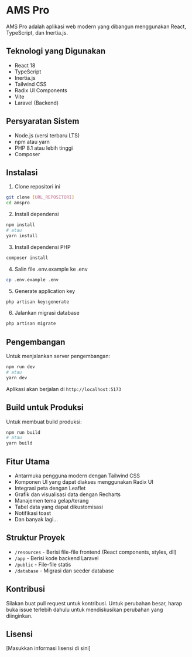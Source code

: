 # AMS Pro

AMS Pro adalah aplikasi web modern yang dibangun menggunakan React, TypeScript, dan Inertia.js.

## Teknologi yang Digunakan

- React 18
- TypeScript
- Inertia.js
- Tailwind CSS
- Radix UI Components
- Vite
- Laravel (Backend)

## Persyaratan Sistem

- Node.js (versi terbaru LTS)
- npm atau yarn
- PHP 8.1 atau lebih tinggi
- Composer

## Instalasi

1. Clone repositori ini
```bash
git clone [URL_REPOSITORI]
cd amspro
```

2. Install dependensi
```bash
npm install
# atau
yarn install
```

3. Install dependensi PHP
```bash
composer install
```

4. Salin file .env.example ke .env
```bash
cp .env.example .env
```

5. Generate application key
```bash
php artisan key:generate
```

6. Jalankan migrasi database
```bash
php artisan migrate
```

## Pengembangan

Untuk menjalankan server pengembangan:

```bash
npm run dev
# atau
yarn dev
```

Aplikasi akan berjalan di `http://localhost:5173`

## Build untuk Produksi

Untuk membuat build produksi:

```bash
npm run build
# atau
yarn build
```

## Fitur Utama

- Antarmuka pengguna modern dengan Tailwind CSS
- Komponen UI yang dapat diakses menggunakan Radix UI
- Integrasi peta dengan Leaflet
- Grafik dan visualisasi data dengan Recharts
- Manajemen tema gelap/terang
- Tabel data yang dapat dikustomisasi
- Notifikasi toast
- Dan banyak lagi...

## Struktur Proyek

- `/resources` - Berisi file-file frontend (React components, styles, dll)
- `/app` - Berisi kode backend Laravel
- `/public` - File-file statis
- `/database` - Migrasi dan seeder database

## Kontribusi

Silakan buat pull request untuk kontribusi. Untuk perubahan besar, harap buka issue terlebih dahulu untuk mendiskusikan perubahan yang diinginkan.

## Lisensi

[Masukkan informasi lisensi di sini]

